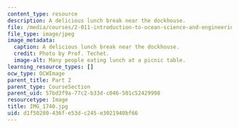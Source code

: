 ```yaml
---
content_type: resource
description: A delicious lunch break near the dockhouse.
file: /media/courses/2-011-introduction-to-ocean-science-and-engineering-spring-2006/d1f50280436fe53dc245e3021940bf66_IMG_1740.jpg
file_type: image/jpeg
image_metadata:
  caption: A delicious lunch break near the dockhouse.
  credit: Photo by Prof. Techet.
  image-alt: Many people eating lunch at a picnic table.
learning_resource_types: []
ocw_type: OCWImage
parent_title: Part 2
parent_type: CourseSection
parent_uid: 57bd3f9a-77c2-b33d-c046-501c52429998
resourcetype: Image
title: IMG_1740.jpg
uid: d1f50280-436f-e53d-c245-e3021940bf66
---
```


